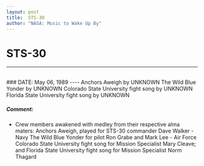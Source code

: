 ```yaml
---
layout: post
title:  STS-30
author: "NASA: Music to Wake Up By"
---
```


# STS-30
----
<br/>
### DATE: May 06, 1989
----
Anchors Aweigh by UNKNOWN
The Wild Blue Yonder by UNKNOWN
Colorado State University fight song by UNKNOWN
Florida State University fight song by UNKNOWN

##### Comment:
* Crew members awakened with medley from their respective alma maters: Anchors Aweigh, played for STS-30 commander Dave Walker - Navy The Wild Blue Yonder for pilot Ron Grabe and Mark Lee - Air Force Colorado State University fight song for Mission Specialist Mary Cleave; and Florida State University fight song for Mission Specialist Norm Thagard

